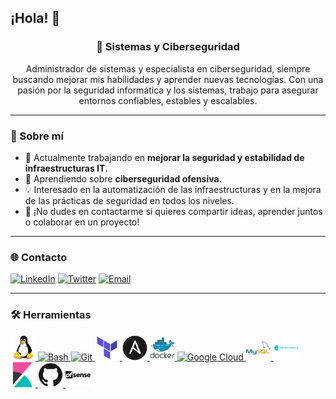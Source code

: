 ## ¡Hola! 👋

<h3 align="center">🚀 Sistemas y Ciberseguridad</h3>

<p align="center">
  Administrador de sistemas y especialista en ciberseguridad, siempre buscando mejorar mis habilidades y aprender nuevas tecnologías. Con una pasión por la seguridad informática y los sistemas, trabajo para asegurar entornos confiables, estables y escalables.
</p>

---

### 💬 Sobre mí
- 🔭 Actualmente trabajando en **mejorar la seguridad y estabilidad de infraestructuras IT**.
- 🌱 Aprendiendo sobre **ciberseguridad ofensiva**.
- 💡 Interesado en la automatización de las infraestructuras y en la mejora de las prácticas de seguridad en todos los niveles.
- 💬 ¡No dudes en contactarme si quieres compartir ideas, aprender juntos o colaborar en un proyecto!

---

### 🌐 Contacto
<p align="left">
  <a href="#" target="_blank"><img src="https://cdn.jsdelivr.net/npm/simple-icons@3.0.1/icons/linkedin.svg" alt="LinkedIn" width="40" height="40"/></a>
  <a href="#" target="_blank"><img src="https://cdn.jsdelivr.net/npm/simple-icons@3.0.1/icons/twitter.svg" alt="Twitter" width="40" height="40"/></a>
  <a href="#" target="_blank"><img src="https://cdn.jsdelivr.net/npm/simple-icons@3.0.1/icons/gmail.svg" alt="Email" width="40" height="40"/></a>
</p>

---

### 🛠️ Herramientas
<p align="left"> 
  <a href="https://www.linux.org/" target="_blank" rel="noreferrer"> <img src="https://raw.githubusercontent.com/devicons/devicon/master/icons/linux/linux-original.svg" alt="Linux" width="40" height="40"/> </a> 
  <a href="https://www.gnu.org/software/bash/" target="_blank" rel="noreferrer"> <img src="https://www.vectorlogo.zone/logos/gnu_bash/gnu_bash-icon.svg" alt="Bash" width="40" height="40"/> </a> 
  <a href="https://git-scm.com/" target="_blank" rel="noreferrer"> <img src="https://www.vectorlogo.zone/logos/git-scm/git-scm-icon.svg" alt="Git" width="40" height="40"/> </a> 
  <a href="https://www.terraform.io/" target="_blank" rel="noreferrer"> <img src="https://raw.githubusercontent.com/devicons/devicon/refs/heads/master/icons/terraform/terraform-original.svg" alt="Terraform" width="40" height="40"/> </a>
  <a href="https://www.ansible.com/" target="_blank" rel="noreferrer"> <img src="https://raw.githubusercontent.com/devicons/devicon/refs/heads/master/icons/ansible/ansible-original.svg" alt="Ansible" width="40" height="40"/> </a> 
  <a href="https://www.docker.com/" target="_blank" rel="noreferrer"> <img src="https://raw.githubusercontent.com/devicons/devicon/master/icons/docker/docker-original-wordmark.svg" alt="Docker" width="40" height="40"/> </a> 
  <a href="https://cloud.google.com" target="_blank" rel="noreferrer"> <img src="https://www.vectorlogo.zone/logos/google_cloud/google_cloud-icon.svg" alt="Google Cloud" width="40" height="40"/> </a> 
  <a href="https://www.mysql.com/" target="_blank" rel="noreferrer"> <img src="https://raw.githubusercontent.com/devicons/devicon/master/icons/mysql/mysql-original-wordmark.svg" alt="MySQL" width="40" height="40"/> </a> 
  <a href="https://www.elastic.co/es/elasticsearch" target="_blank" rel="noreferrer"> <img src="https://raw.githubusercontent.com/devicons/devicon/refs/heads/master/icons/elasticsearch/elasticsearch-plain-wordmark.svg" alt="Elasticsearch" width="40" height="40"/> </a>
  <a href="https://www.elastic.co/es/kibana" target="_blank" rel="noreferrer"> <img src="https://raw.githubusercontent.com/devicons/devicon/refs/heads/master/icons/kibana/kibana-original.svg" alt="Kibana" width="40" height="40"/> </a>
  <a href="https://github.com/" target="_blank" rel="noreferrer"> <img src="https://raw.githubusercontent.com/devicons/devicon/refs/heads/master/icons/github/github-original.svg" alt="GitHub" width="40" height="40"/> </a>
  <a href="https://www.pfsense.org/" target="_blank" rel="noreferrer"> <img src="https://raw.githubusercontent.com/devicons/devicon/refs/heads/master/icons/pfsense/pfsense-original-wordmark.svg" alt="pfSense" width="40" height="40"/> </a>
</p>

